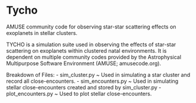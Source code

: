 # Tycho
AMUSE community code for observing star-star scattering effects on exoplanets in stellar clusters.

TYCHO is a simulation suite used in observing the effects of star-star scattering on exoplanets within clustered natal environments. It is dependent on multiple community codes provided by the Astrophysical Multipurpose Software Environment (AMUSE; amusecode.org).

Breakdown of Files:
    - sim_cluster.py ~ Used in simulating a star cluster and record all close-encounters.
    - sim_encounters.py ~ Used in simulating stellar close-encounters created and stored by sim_cluster.py
    - plot_encounters.py ~ Used to plot stellar close-encounters.
